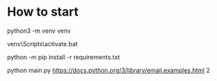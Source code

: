 # How to start

python3 -m venv venv

venv\Scripts\activate.bat

python -m pip install -r requirements.txt

python main.py https://docs.python.org/3/library/email.examples.html 2